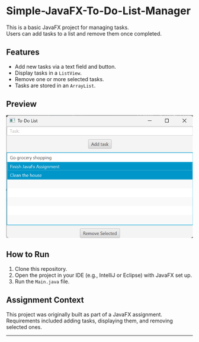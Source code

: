 # Simple-JavaFX-To-Do-List-Manager

This is a basic JavaFX project for managing tasks.  
Users can add tasks to a list and remove them once completed.  

## Features
- Add new tasks via a text field and button.
- Display tasks in a `ListView`.
- Remove one or more selected tasks.
- Tasks are stored in an `ArrayList`.

## Preview
![App Preview](todo-list-demo)

## How to Run
1. Clone this repository.
2. Open the project in your IDE (e.g., IntelliJ or Eclipse) with JavaFX set up.
3. Run the `Main.java` file.

## Assignment Context
This project was originally built as part of a JavaFX assignment.  
Requirements included adding tasks, displaying them, and removing selected ones.

---
